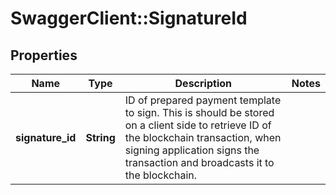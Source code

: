 # SwaggerClient::SignatureId

## Properties
Name | Type | Description | Notes
------------ | ------------- | ------------- | -------------
**signature_id** | **String** | ID of prepared payment template to sign. This is should be stored on a client side to retrieve ID of the blockchain transaction, when signing application signs the transaction and broadcasts it to the blockchain. | 

